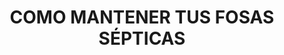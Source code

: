 ---
title: 'COMO MANTENER TUS FOSAS SÉPTICAS'	
subTitle: 'Mantenimiento profesional para tus fosas sépticas con Desatascos Pociten.'
metaDescription: 'Mantén en buen estado tus fosas sépticas con Desatascos Pociten. Ofrecemos servicios profesionales de vaciado y mantenimiento en Madrid.'
slug: 'como-mantener-tus-fosas-septicas'
metaContent: 'Mantén en buen estado tus fosas sépticas con Desatascos Pociten. Ofrecemos servicios profesionales de vaciado y mantenimiento en Madrid.'
desc: 'Todo lo que necesitas saber para llevar a cabo un mantenimiento adecuado de tus Fosas Sépticas'
mediumImage: '845.webp'
largeImage: '370.webp'
blogMeta: '4 MAYO 2023 - Desatascos Pociten'
excerpt: 'Evita problemas mayores con un mantenimiento adecuado de tus fosas sépticas.'
detailBreadcrumbSubTitle: 'Blog - Desatascos Pociten'
detailBreadcrumbDesc: 'Fosas Sépticas: Como realizar un perfecto mantenimiento'
detailSubTitle: 'EVITA PROBLEMAS CON TUS FOSAS SÉPTICAS'
quote: "El mantenimiento adecuado de las fosas sépticas es esencial. En Desatascos Pociten, te ofrecemos servicios profesionales para garantizar su correcto funcionamiento."
htmlCode: "
<h3 style='font-size:32px'>1.Mantenimiento de fosas sépticas: todo lo que necesitas saber</h3>
<p>Las fosas sépticas son una solución indispensable para el tratamiento de las aguas residuales en ubicaciones rurales o aisladas. Sin embargo, para que funcionen correctamente, es necesario realizar un mantenimiento periódico que garantice su buen estado y prolongue su vida útil. En Desatascos Pociten somos expertos en el vaciado y mantenimiento de <a href='https://www.desatascos-madrid.com/services/limpieza-fosas-septicas'>fosas sépticas </a>en Madrid.</p>
<br>

<h3 style='font-size:32px'>2.¿Qué es una fosa séptica y cómo funciona?</h3>
<p>Una fosa séptica es un sistema de tratamiento de aguas residuales que se utiliza en viviendas aisladas o ubicaciones rurales. En Desatascos Pociten, ofrecemos servicios profesionales de vaciado y mantenimiento de fosas sépticas, para que funcionen adecuadamente y duren mucho tiempo.</p>
<br>
<h3 style='font-size:32px'>3.¿Por qué es importante el mantenimiento de una fosa séptica? </h3>
<p>Para que una fosa séptica funcione correctamente, es necesario realizar un mantenimiento periódico que garantice su buen estado y prolongue su vida útil. En Desatascos Pociten, recomendamos contactar con nosotros para mantener tus fosas sépticas en perfecto estado y evitar averías.</p>
<br>
<h3 style='font-size:32px'>4.Consejos para el mantenimiento de una fosa séptica</h3>
<p>Existen varios consejos que pueden ayudarte a mantener tu fosa séptica en buen estado y evitar problemas. En Desatascos Pociten, te ofrecemos los mejores consejos para el mantenimiento de las fosas sépticas y te ayudamos a prolongar su vida útil.</p>
<br>

<h3 style='font-size:32px'>5.¿Cuándo es necesario el vaciado de una fosa séptica?</h3>
<p>Es importante estar alerta a las señales que pueden indicar un mal funcionamiento de la fosa séptica. En Desatascos Pociten, te explicamos cuáles son las señales de alerta que debes tener en cuenta para evitar averías y problemas.</p>
<br>

<h3 style='font-size:32px'>6.Señales de alerta para el mal funcionamiento de una fosa séptica</h3>
<p>Para evitar problemas futuros y prolongar la vida útil de las redes de saneamiento, es fundamental llevar a cabo un mantenimiento preventivo. Esto incluye la limpieza regular de las tuberías, la inspección periódica mediante cámaras de televisión y la reparación de pequeñas fisuras antes de que se conviertan en problemas mayores.</p>
<br>
<h3 style='font-size:32px'>7.Cómo realizar el mantenimiento de una fosa séptica paso a paso</h3>
<p>El mantenimiento de una fosa séptica no es un proceso sencillo, por lo que siempre se recomienda contactar con un equipo especializado. En Desatascos Pociten, te explicamos los pasos que se deben seguir para limpiar y mantener una fosa séptica y te ofrecemos nuestros servicios profesionales.</p>
<br>

<h3 style='font-size:32px'>8.Ventajas de contratar a Desatascos Pociten para el mantenimiento de fosas sépticas</h3>
<p>Contratar servicios profesionales como los que ofrece Desatascos Pociten para el mantenimiento de las fosas sépticas tiene muchas ventajas, como garantizar un mantenimiento adecuado y prolongar la vida útil de la fosa. En Desatascos Pociten, te ofrecemos servicios profesionales de vaciado y mantenimiento de fosas sépticas, para que puedas tener la tranquilidad de que tu sistema de tratamiento de aguas residuales está en buenas manos.</p>
<p>Además, en Desatascos Pociten nos aseguramos de cumplir con todas las normativas y regulaciones en materia de gestión de residuos y protección ambiental. Contacta con nosotros para conocer más sobre nuestros servicios de mantenimiento de fosas sépticas en Madrid.</p>
"
category:
    - todo | <span>04</span>
    - poceros | <span>02</span>
tag:
    - poceros
    - obras
    - fosassepticas
    
isFeatured: true
---